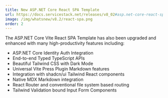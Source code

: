 ```yaml
---
title: New ASP.NET Core React SPA Template
url: https://docs.servicestack.net/releases/v8_02#asp.net-core-react-spa-template
image: /img/whatsnew/v8.2/react-spa.png
order: 2
---
```


The ASP.NET Core Vite React SPA Template has also been upgraded and enhanced with many high-productivity features including:

- ASP.NET Core Identity Auth Integration
- End-to-end Typed TypeScript APIs
- Beautiful Tailwind CSS with Dark Mode
- Universal Vite Press Plugin Markdown features
- Integration with shadcn/ui Tailwind React components
- Native MDX Markdown integration
- React Router and conventional file system based routing
- Tailwind Validation bound Input Form Components